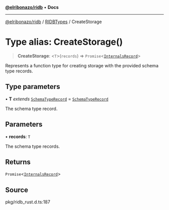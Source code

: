 [**@elribonazo/ridb**](../../../README.md) • **Docs**

***

[@elribonazo/ridb](../../../README.md) / [RIDBTypes](../README.md) / CreateStorage

# Type alias: CreateStorage()

> **CreateStorage**: \<`T`\>(`records`) => `Promise`\<[`InternalsRecord`](InternalsRecord.md)\>

Represents a function type for creating storage with the provided schema type records.

## Type parameters

• **T** *extends* [`SchemaTypeRecord`](SchemaTypeRecord.md) = [`SchemaTypeRecord`](SchemaTypeRecord.md)

The schema type record.

## Parameters

• **records**: `T`

The schema type records.

## Returns

`Promise`\<[`InternalsRecord`](InternalsRecord.md)\>

## Source

pkg/ridb\_rust.d.ts:187

